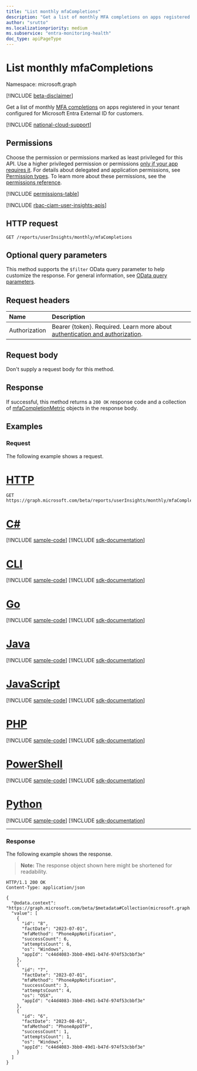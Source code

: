 ```yaml
---
title: "List monthly mfaCompletions"
description: "Get a list of monthly MFA completions on apps registered in your tenant configured for Microsoft Entra External ID for customers."
author: "srutto"
ms.localizationpriority: medium
ms.subservice: "entra-monitoring-health"
doc_type: apiPageType
---
```


# List monthly mfaCompletions
Namespace: microsoft.graph

[!INCLUDE [beta-disclaimer](../../includes/beta-disclaimer.md)]

Get a list of monthly [MFA completions](../resources/mfacompletionmetric.md) on apps registered in your tenant configured for Microsoft Entra External ID for customers.

[!INCLUDE [national-cloud-support](../../includes/all-clouds.md)]

## Permissions
Choose the permission or permissions marked as least privileged for this API. Use a higher privileged permission or permissions [only if your app requires it](/graph/permissions-overview#best-practices-for-using-microsoft-graph-permissions). For details about delegated and application permissions, see [Permission types](/graph/permissions-overview#permission-types). To learn more about these permissions, see the [permissions reference](/graph/permissions-reference).

<!-- { "blockType": "permissions", "name": "monthlyuserinsightmetricsroot_list_mfacompletions" } -->
[!INCLUDE [permissions-table](../includes/permissions/monthlyuserinsightmetricsroot-list-mfacompletions-permissions.md)]

[!INCLUDE [rbac-ciam-user-insights-apis](../includes/rbac-for-apis/rbac-ciam-user-insights-apis.md)]

## HTTP request

<!-- {
  "blockType": "ignored"
}
-->
``` http
GET /reports/userInsights/monthly/mfaCompletions
```

## Optional query parameters
This method supports the `$filter` OData query parameter to help customize the response. For general information, see [OData query parameters](/graph/query-parameters).

## Request headers
|Name|Description|
|:---|:---|
|Authorization|Bearer {token}. Required. Learn more about [authentication and authorization](/graph/auth/auth-concepts).|

## Request body
Don't supply a request body for this method.

## Response

If successful, this method returns a `200 OK` response code and a collection of [mfaCompletionMetric](../resources/mfacompletionmetric.md) objects in the response body.

## Examples

### Request
The following example shows a request.
# [HTTP](#tab/http)
<!-- {
  "blockType": "request",
  "name": "list_monthlymfacompletionmetric"
}
-->
``` http
GET https://graph.microsoft.com/beta/reports/userInsights/monthly/mfaCompletions
```

# [C#](#tab/csharp)
[!INCLUDE [sample-code](../includes/snippets/csharp/list-monthlymfacompletionmetric-csharp-snippets.md)]
[!INCLUDE [sdk-documentation](../includes/snippets/snippets-sdk-documentation-link.md)]

# [CLI](#tab/cli)
[!INCLUDE [sample-code](../includes/snippets/cli/list-monthlymfacompletionmetric-cli-snippets.md)]
[!INCLUDE [sdk-documentation](../includes/snippets/snippets-sdk-documentation-link.md)]

# [Go](#tab/go)
[!INCLUDE [sample-code](../includes/snippets/go/list-monthlymfacompletionmetric-go-snippets.md)]
[!INCLUDE [sdk-documentation](../includes/snippets/snippets-sdk-documentation-link.md)]

# [Java](#tab/java)
[!INCLUDE [sample-code](../includes/snippets/java/list-monthlymfacompletionmetric-java-snippets.md)]
[!INCLUDE [sdk-documentation](../includes/snippets/snippets-sdk-documentation-link.md)]

# [JavaScript](#tab/javascript)
[!INCLUDE [sample-code](../includes/snippets/javascript/list-monthlymfacompletionmetric-javascript-snippets.md)]
[!INCLUDE [sdk-documentation](../includes/snippets/snippets-sdk-documentation-link.md)]

# [PHP](#tab/php)
[!INCLUDE [sample-code](../includes/snippets/php/list-monthlymfacompletionmetric-php-snippets.md)]
[!INCLUDE [sdk-documentation](../includes/snippets/snippets-sdk-documentation-link.md)]

# [PowerShell](#tab/powershell)
[!INCLUDE [sample-code](../includes/snippets/powershell/list-monthlymfacompletionmetric-powershell-snippets.md)]
[!INCLUDE [sdk-documentation](../includes/snippets/snippets-sdk-documentation-link.md)]

# [Python](#tab/python)
[!INCLUDE [sample-code](../includes/snippets/python/list-monthlymfacompletionmetric-python-snippets.md)]
[!INCLUDE [sdk-documentation](../includes/snippets/snippets-sdk-documentation-link.md)]

---

### Response
The following example shows the response.
>**Note:** The response object shown here might be shortened for readability.
<!-- {
  "blockType": "response",
  "truncated": true,
  "@odata.type": "Collection(microsoft.graph.mfaCompletionMetric)"
}
-->
``` http
HTTP/1.1 200 OK
Content-Type: application/json

{
  "@odata.context": "https://graph.microsoft.com/beta/$metadata#Collection(microsoft.graph.mfaCompletionMetric)",
  "value": [
    {
      "id": "8",
      "factDate": "2023-07-01",
      "mfaMethod": "PhoneAppNotification",
      "successCount": 6,
      "attemptsCount": 6,
      "os": "Windows",
      "appId": "c44d4083-3bb0-49d1-b47d-974f53cbbf3e"
    },
    {
      "id": "7",
      "factDate": "2023-07-01",
      "mfaMethod": "PhoneAppNotification",
      "successCount": 3,
      "attemptsCount": 4,
      "os": "OSX",
      "appId": "c44d4083-3bb0-49d1-b47d-974f53cbbf3e"
    },
    {
      "id": "6",
      "factDate": "2023-08-01",
      "mfaMethod": "PhoneAppOTP",
      "successCount": 1,
      "attemptsCount": 1,
      "os": "Windows",
      "appId": "c44d4083-3bb0-49d1-b47d-974f53cbbf3e"
    }
  ]
}
```
